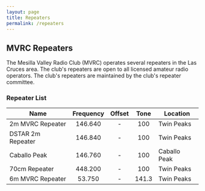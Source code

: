 ```yaml
---
layout: page
title: Repeaters
permalink: /repeaters
---
```


## MVRC Repeaters

The Mesilla Valley Radio Club (MVRC) operates several repeaters in the Las Cruces area. The club's repeaters are open to all licensed amateur radio operators. The club's repeaters are maintained by the club's repeater committee.

### Repeater List

|        Name       | Frequency | Offset | Tone  |   Location   |
|-------------------|:---------:|:------:|:-----:|--------------|
| 2m MVRC Repeater  | 146.640   |   -    | 100   | Twin Peaks   |
| DSTAR 2m Repeater | 146.840   |   -    | 100   | Twin Peaks   |
| Caballo Peak      | 146.760   |   -    | 100   | Caballo Peak |
| 70cm Repeater     | 448.200   |   -    | 100   | Twin Peaks   |
| 6m MVRC Repeater  | 53.750    |   -    | 141.3 | Twin Peaks   |
